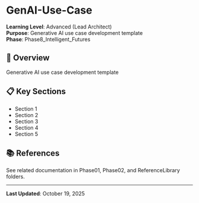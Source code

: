 # GenAI-Use-Case

**Learning Level**: Advanced (Lead Architect)  
**Purpose**: Generative AI use case development template  
**Phase**: Phase8_Intelligent_Futures

## 🎯 Overview

Generative AI use case development template

## 📋 Key Sections

- Section 1
- Section 2
- Section 3
- Section 4
- Section 5

## 📚 References

See related documentation in Phase01, Phase02, and ReferenceLibrary folders.

---

**Last Updated**: October 19, 2025

